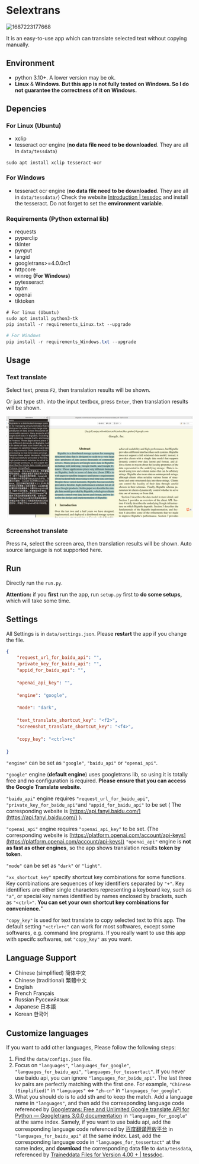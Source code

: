 # Selextrans

![1687223177668](./image/README/1687223177668.png)

It is an easy-to-use app which can translate selected text without copying manually.

## Environment

* python 3.10+. A lower version may be ok.
* **Linux** & **Windows**. **But this app is not fully tested on Windows. So I do not guarantee the correctness of it on Windows.**

## Depencies

### For Linux (Ubuntu)

* xclip
* tesseract ocr engine (**no data file need to be downloaded**. They are all in `data/tessdata`)

```shell
sudo apt install xclip tesseract-ocr
```

### For Windows

* tesseract ocr engine (**no data file need to be downloaded**. They are all in `data/tessdata/`)
  Check the website [Introduction | tessdoc](https://tesseract-ocr.github.io/tessdoc/Installation.html) and install the tesseract. Do not forget to set the **environment variable**.

### Requirements (Python external lib)

* requests
* pyperclip
* tkinter
* pynput
* langid
* googletrans>=4.0.0rc1
* httpcore
* winreg **(For Windows)**
* pytesseract
* tqdm
* openai
* tiktoken

```shell
# For linux (Ubuntu)
sudo apt install python3-tk
pip install -r requirements_Linux.txt --upgrade
```

```powershell
# For Windows
pip install -r requirements_Windows.txt --upgrade
```

## Usage

### Text translate

Select text, press `F2`, then translation results will be shown.

Or just type sth. into the input textbox, press `Enter`, then translation results will be shown.

![example.png](./img/example.png)

### Screenshot translate

Press `F4`, select the screen area, then translation results will be shown. Auto source language is not supported here.

## Run

Directly run the `run.py`.

**Attention:**  if you **first** run the app, run `setup.py` first to **do some setups,** which will take some time.

## Settings

All Settings is in `data/settings.json`. Please **restart** the app if you change the file.

```json
{
    "request_url_for_baidu_api": "",
    "private_key_for_baidu_api": "",
    "appid_for_baidu_api": "",

    "openai_api_key": "",

    "engine": "google",

    "mode": "dark",

    "text_translate_shortcut_key": "<f2>",
    "screenshot_translate_shortcut_key": "<f4>",

    "copy_key": "<ctrl>+c"

}
```

`"engine"` can be set as `"google"`, `"baidu_api"` or `"openai_api"`.

`"google"` engine (**default engine**) uses googletrans lib, so using it is totally free and no configuration is required. **Please ensure that you can access the Google Translate website.**

`"baidu_api"` engine requires `"request_url_for_baidu_api"`,   `"private_key_for_baidu_api"`and `"appid_for_baidu_api"` to be set ( The corresponding website is [https://api.fanyi.baidu.com/](https://api.fanyi.baidu.com/)  ).

`"openai_api"` engine requires `"openai_api_key"` to be set. (The corresponding website is [https://platform.openai.com/account/api-keys](https://platform.openai.com/account/api-keys)) `"openai_api"` engine is **not as fast as other engines**, so the app shows translation results **token by token**.

`"mode"` can be set as `"dark"` or `"light"`.

`"xx_shortcut_key"` specify shortcut key combinations for some functions. Key combinations are sequences of key identifiers separated by `"+"`. Key identifiers are either single characters representing a keyboard key, such as `"a"`, or special key names identified by names enclosed by brackets, such as `"<ctrl>"`. **You can set your own shortcut key combinations for convenience.**"

`"copy_key"` is used for text translate to copy selected text to this app. The default setting `"<ctrl>+c"` can work for most softwares, except some softwares, e.g. command line programs. If you really want to use this app with specifc softwares, set `"copy_key"` as you want.

## Language Support

* Chinese (simplified) 简体中文
* Chinese (traditional) 繁體中文
* English
* French Français
* Russian Русскийязык
* Japanese 日本語
* Korean 한국어

## Customize languages

If you want to add other languages, Please follow the following steps:

1. Find the `data/configs.json` file.
2. Focus on `"languages"`, `"languages_for_google"`, `"languages_for_baidu_api"`, `"languages_for_tessertact"`. If you never use baidu api, you can ignore `"languages_for_baidu_api"`. The last three kv pairs are perfectly matching with the first one. For example, `"Chinese (Simplified)"` in  `"languages"` <=> `"zh-cn"` in `"languages_for_google"`.
3. What you should do is to add sth and to keep the match. Add a language name in `"languages"`, and then add the corresponding language code referenced by [Googletrans: Free and Unlimited Google translate API for Python — Googletrans 3.0.0 documentation](https://py-googletrans.readthedocs.io/en/latest/) in `"languages_for_google"` at the same index. Samely, if you want to use baidu api, add the corresponding language code referenced by [百度翻译开放平台](https://api.fanyi.baidu.com/doc/21) in `"languages_for_baidu_api"` at the same index.  Last, add the corresponding language code in `"languages_for_tessertact"` at the same index, and **download** the corresponding data file to `data/tessdata`, referenced by [Traineddata Files for Version 4.00 + | tessdoc](https://tesseract-ocr.github.io/tessdoc/Data-Files.html).
